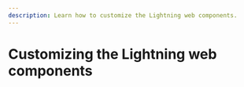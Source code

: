 ```yaml
---
description: Learn how to customize the Lightning web components.
---
```


# Customizing the Lightning web components

